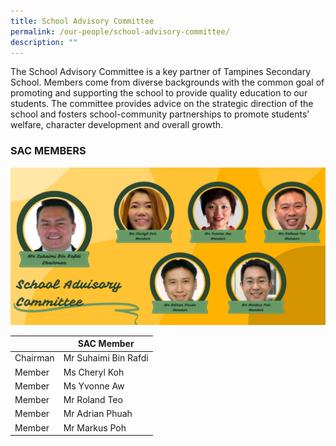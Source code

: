 ```yaml
---
title: School Advisory Committee
permalink: /our-people/school-advisory-committee/
description: ""
---
```

The School Advisory Committee is a key partner of Tampines Secondary School. Members come from diverse backgrounds with the common goal of promoting and supporting the school to provide quality education to our students. The committee provides advice on the strategic direction of the school and fosters school-community partnerships to promote students’ welfare, character development and overall growth.

### SAC MEMBERS
![](/images/School%20Advisory%20Committee.jpg)

|          	| SAC Member           	|
|----------	|----------------------	|
| Chairman 	| Mr Suhaimi Bin Rafdi 	|
| Member   	| Ms Cheryl Koh        	|
| Member   	| Ms Yvonne Aw         	|
| Member   	| Mr Roland Teo        	|
| Member   	| Mr Adrian Phuah      	|
| Member   	| Mr Markus Poh        	|